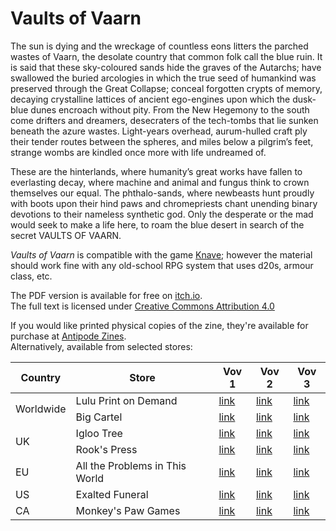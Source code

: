 # Vaults of Vaarn

The sun is dying and the wreckage of countless eons litters the parched wastes of Vaarn, the desolate country that common folk call the blue ruin. It is said that these sky-coloured sands hide the graves of the Autarchs; have swallowed the buried arcologies in which the true seed of humankind was preserved through the Great Collapse; conceal forgotten crypts of memory, decaying crystalline lattices of ancient ego-engines upon which the dusk-blue dunes encroach without pity. From the New Hegemony to the south come drifters and dreamers, desecraters of the tech-tombs that lie sunken beneath the azure wastes. Light-years overhead, aurum-hulled craft ply their tender routes between the spheres, and miles below a pilgrim’s feet, strange wombs are kindled once more with life undreamed of.

These are the hinterlands, where humanity’s great works have fallen to everlasting decay, where machine and animal and fungus think to crown themselves our equal. The phthalo-sands, where newbeasts hunt proudly with boots upon their hind paws and chromepriests chant unending binary devotions to their nameless synthetic god. Only the desperate or the mad would seek to make a life here, to roam the blue desert in search of the secret VAULTS OF VAARN.

<i>Vaults of Vaarn</i> is compatible with the game [Knave](https://www.drivethrurpg.com/product/250888/Knave); however the material should work fine with any old-school RPG system that uses d20s, armour class, etc.

The PDF version is available for free on [itch.io](https://graculusdroog.itch.io).  
The full text is licensed under [Creative Commons Attribution 4.0](https://creativecommons.org/licenses/by/4.0/)  

If you would like printed physical copies of the zine, they're available for purchase at [Antipode Zines](https://antipodezines.com/collections/zines).  
Alternatively, available from selected stores:  

<table>
  <thead><th>Country</th><th>Store</th><th>Vov 1</th><th>Vov 2</th><th>Vov 3</th></thead>
  <tr><td rowspan="2">Worldwide</td><td>Lulu Print on Demand</td>
    <td><a href="https://www.lulu.com/en/us/shop/leo-hunt-and-leo-hunt/vaults-of-vaarn-1/paperback/product-vqwnjv.html?page=1&pageSize=4">link</a></td>
    <td><a href="https://www.lulu.com/en/us/shop/leo-hunt/vaults-of-vaarn-2/paperback/product-yk4wq7.html?page=1&pageSize=4">link</a></td>
    <td><a href="https://www.lulu.com/en/us/shop/leo-hunt/vaults-of-vaarn-3/paperback/product-eq87gz.html?page=1&pageSize=4">link</a></td>
  </tr>
  <tr><td>Big Cartel</td>
    <td><a href="https://vaultsofvaarn.bigcartel.com/product/vaults-of-vaarn-1">link</a></td>
    <td><a href="https://vaultsofvaarn.bigcartel.com/product/vaults-of-vaarn-2">link</a></td>
    <td><a href="https://vaultsofvaarn.bigcartel.com/product/vaults-of-vaarn-3">link</a></td>
  </tr>
  <tr><td rowspan="2">UK</td><td>Igloo Tree</td>
    <td><a href="https://iglootree.com/vaults-of-vaarn-1-78-p.asp">link</a></td>
    <td><a href="https://iglootree.com/vaults-of-vaarn-2-79-p.asp">link</a></td>
    <td><a href="https://iglootree.com/vaults-of-vaarn-3-510-p.asp">link</a></td>
  </tr>
  <tr><td>Rook's Press</td>
    <td><a href="https://www.rookspress.com/products/vaults-of-vaarn-1">link</a></td>
    <td><a href="https://www.rookspress.com/products/vaults-of-vaarn-2">link</a></td>
    <td><a href="https://www.rookspress.com/products/vaults-of-vaarn-3">link</a></td>
  </tr>
  <tr><td>EU</td><td>All the Problems in This World</td>
    <td><a href="https://alltheproblemsinthisworld.com/shop/p/leo-hunt-vaults-of-vaarn">link</a></td>
    <td><a href="https://alltheproblemsinthisworld.com/shop/p/vaultsofvaarn2">link</a></td>
    <td><a href="https://alltheproblemsinthisworld.com/shop/p/leo-hunt-vaults-of-vaarn-3">link</a></td>
  </tr>
  <tr><td>US</td><td>Exalted Funeral</td>
    <td><a href="https://www.exaltedfuneral.com/products/vaults-of-vaarn-1-pdf">link</a></td>
    <td><a href="https://www.exaltedfuneral.com/products/vaults-of-vaarn-2">link</a></td>
    <td><a href="https://www.exaltedfuneral.com/products/vaults-of-vaarn-3-pdf">link</a></td>
  </tr>
  <tr><td>CA</td><td>Monkey's Paw Games</td>
    <td><a href="https://monkeyspawgames.com/products/vaults-of-vaarn">link</a></td>
    <td><a href="https://monkeyspawgames.com/collections/setting/products/vaults-of-vaarn-2">link</a></td>
    <td><a href="https://monkeyspawgames.com/collections/new-arrivals/products/vaults-of-vaarn-3">link</a></td>
  </tr>
</table>
